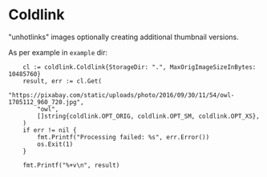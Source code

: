 # Coldlink

"unhotlinks" images optionally creating additional thumbnail versions.

As per example in `example` dir:


```
	cl := coldlink.Coldlink{StorageDir: ".", MaxOrigImageSizeInBytes: 10485760}
	result, err := cl.Get(
		"https://pixabay.com/static/uploads/photo/2016/09/30/11/54/owl-1705112_960_720.jpg",
		"owl",
		[]string{coldlink.OPT_ORIG, coldlink.OPT_SM, coldlink.OPT_XS},
	)
	if err != nil {
		fmt.Printf("Processing failed: %s", err.Error())
		os.Exit(1)
	}

	fmt.Printf("%+v\n", result)
```
